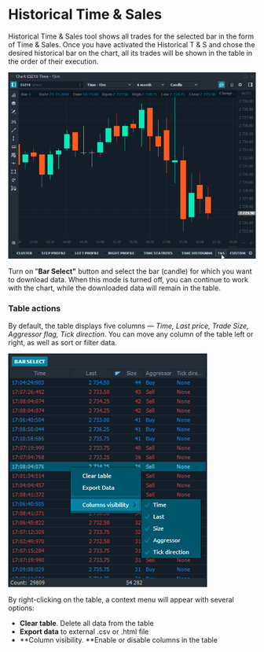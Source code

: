 # Historical Time & Sales

Historical Time & Sales tool shows all trades for the selected bar in the form of Time & Sales. Once you have activated the Historical T & S and chose the desired historical bar on the chart, all its trades will be shown in the table in the order of their execution.

![Historical Time & Sales](../../../.gitbook/assets/historical-ts.gif)

Turn on "**Bar Select"** button and select the bar (candle) for which you want to download data. When this mode is turned off, you can continue to work with the chart, while the downloaded data will remain in the table.

### Table actions

By default, the table displays five columns — _Time, Last price, Trade Size, Aggressor flag, Tick direction_. You can move any column of the table left or right, as well as sort or filter data.

![Context menu of the table of Historical Time & Sales ](../../../.gitbook/assets/context-menu-historical-ts.png)

By right-clicking on the table, a context menu will appear with several options:

* **Clear table**. Delete all data from the table
* **Export data** to external .csv or .html file
* **Column visibility. **Enable or disable columns in the table


